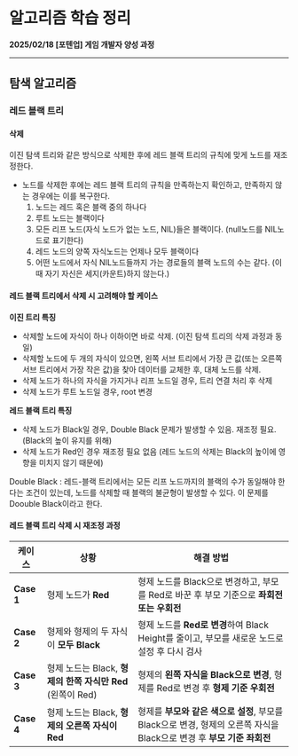 # 알고리즘 학습 정리

**2025/02/18 [포텐업] 게임 개발자 양성 과정**

---

## 탐색 알고리즘

### 레드 블랙 트리

#### 삭제

이진 탐색 트리와 같은 방식으로 삭제한 후에 레드 블랙 트리의 규칙에 맞게 노드를 재조정한다.

* 노드를 삭제한 후에는 레드 블랙 트리의 규칙을 만족하는지 확인하고, 만족하지 않는 경우에는 이를 복구한다.
  1. 노드는 레드 혹은 블랙 중의 하나다
  2. 루트 노드는 블랙이다
  3. 모든 리프 노드(자식 노드가 없는 노드, NIL)들은 블랙이다. (null노드를 NIL노드로 표기한다)
  4. 레드 노드의 양쪽 자식노드는 언제나 모두 블랙이다
  5. 어떤 노드에서 자식 NIL노드들까지 가는 경로들의 블랙 노드의  수는 같다. (이때 자기 자신은 세지(카운트)하지 않는다.)



#### 레드 블랙 트리에서 삭제 시 고려해야 할 케이스

**이진 트리 특징**

- 삭제할 노드에 자식이 하나 이하이면 바로 삭제. (이진 탐색 트리의 삭제 과정과 동일)
- 삭제할 노드에 두 개의 자식이 있으면, 왼쪽 서브 트리에서 가장 큰 값(또는 오른쪽 서브 트리에서 가장 작은 값)을 찾아 데이터를 교체한 후, 대체 노드를 삭제.
- 삭제 노드가 하나의 자식을 가지거나 리프 노드일 경우, 트리 연결 처리 후 삭제
- 삭제 노드가 루트 노드일 경우, root 변경

**레드 블랙 트리 특징**

- 삭제 노드가 Black일 경우, Double Black 문제가 발생할 수 있음. 재조정 필요. (Black의 높이 유지를 위해)
- 삭제 노드가 Red인 경우 재조정 필요 없음 (레드 노드의 삭제는 Black의 높이에 영향을 미치지 않기 때문에)

Double Black : 레드-블랙 트리에서는 모든 리프 노드까지의 블랙의 수가 동일해야 한다는 조건이 있는데, 노드를 삭제할 때 블랙의 불균형이 발생할 수 있다. 이 문제를 Doouble Black이라고 한다.



#### 레드 블랙 트리 삭제 시 재조정 과정

| **케이스** | **상황**                                                   | **해결 방법**                                                |
| ---------- | ---------------------------------------------------------- | ------------------------------------------------------------ |
| **Case 1** | 형제 노드가 **Red**                                        | 형제 노드를 Black으로 변경하고, 부모를 Red로 바꾼 후 부모 기준으로 **좌회전 또는 우회전** |
| **Case 2** | 형제와 형제의 두 자식이 **모두 Black**                     | 형제 노드를 **Red로 변경**하여 Black Height를 줄이고, 부모를 새로운 노드로 설정 후 다시 검사 |
| **Case 3** | 형제 노드는 Black, **형제의 한쪽 자식만 Red** (왼쪽이 Red) | 형제의 **왼쪽 자식을 Black으로 변경**, 형제를 Red로 변경 후 **형제 기준 우회전** |
| **Case 4** | 형제 노드는 Black, **형제의 오른쪽 자식이 Red**            | 형제를 **부모와 같은 색으로 설정**, 부모를 Black으로 변경, 형제의 오른쪽 자식을 Black으로 변경 후 **부모 기준 좌회전** |
